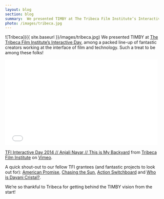 ```yaml
---
layout: blog
section: blog
summary:  We presented TIMBY at The Tribeca Film Institute’s Interactive Day.
photo: /images/tribeca.jpg
---
```



![Tribeca]({{ site.baseurl }}/images/tribeca.jpg) We presented TIMBY at [The Tribeca Film Institute’s Interactive Day](https://tribecafilminstitute.org/pages/2014_lineup), among a packed line-up of fantastic creators working at the interface of film and technology. Such a treat to be among these folks!

<iframe src="//player.vimeo.com/video/100224017" width="500" height="281" frameborder="0" webkitallowfullscreen mozallowfullscreen allowfullscreen></iframe> <p><a href="http://vimeo.com/100224017">TFI Interactive Day 2014 // Anjali Nayar // This is My Backyard</a> from <a href="http://vimeo.com/tribecafilminstitute">Tribeca Film Institute</a> on <a href="https://vimeo.com">Vimeo</a>.</p>

A quick shout-out to our fellow TFI grantees (and fantastic projects to look out for): [American Promise](https://tribecafilminstitute.org/films/detail/american_promise), [Chasing the Sun](https://tribecafilminstitute.org/films/detail/chasing_the_sun), [Action Switchboard](https://tribecafilminstitute.org/films/detail/the_yes_men_are_revolting) and [Who is Dayani Cristal?](https://tribecafilminstitute.org/films/detail/who_is_dayani_cristal).

We’re so thankful to Tribeca for getting behind the TIMBY vision from the start!
